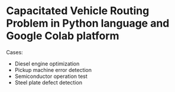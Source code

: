 # Capacitated Vehicle Routing Problem in Python language and Google Colab platform
  
Cases:  
- Diesel engine optimization  
- Pickup machine error detection  
- Semiconductor operation test  
- Steel plate defect detection
